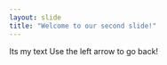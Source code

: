 ```yaml
---
layout: slide
title: "Welcome to our second slide!"
---
```

Its my text
Use the left arrow to go back!
